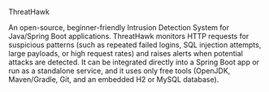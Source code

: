 ThreatHawk

An open-source, beginner-friendly Intrusion Detection System for Java/Spring Boot applications. ThreatHawk monitors HTTP requests for suspicious patterns (such as repeated failed logins, SQL injection attempts, large payloads, or high request rates) and raises alerts when potential attacks are detected. It can be integrated directly into a Spring Boot app or run as a standalone service, and it uses only free tools (OpenJDK, Maven/Gradle, Git, and an embedded H2 or MySQL database).